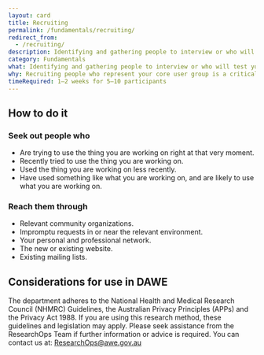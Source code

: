 ```yaml
---
layout: card
title: Recruiting
permalink: /fundamentals/recruiting/
redirect_from:
  - /recruiting/
description: Identifying and gathering people to interview or who will test your product.
category: Fundamentals
what: Identifying and gathering people to interview or who will test your product.
why: Recruiting people who represent your core user group is a critical and oft-overlooked part of research. Time spent with the right people using the wrong methods is better than time spent with people who aren’t your core users while using the right methods.
timeRequired: 1–2 weeks for 5–10 participants
---
```


## How to do it

### Seek out people who
- Are trying to use the thing you are working on right at that very moment.
- Recently tried to use the thing you are working on.
- Used the thing you are working on less recently.
- Have used something like what you are working on, and are likely to use what you are working on.  

### Reach them through
- Relevant community organizations.
- Impromptu requests in or near the relevant environment.
- Your personal and professional network.
- The new or existing website.
- Existing mailing lists.

<section class="method--section method--section--government-considerations" markdown="1" >

## Considerations for use in DAWE 

The department adheres to the National Health and Medical Research Council (NHMRC) Guidelines, the Australian Privacy Principles (APPs) and the Privacy Act 1988. If you are using this research method, these guidelines and legislation may apply. Please seek assistance from the ResearchOps Team if further information or advice is required. You can contact us at: ResearchOps@awe.gov.au
</section>
